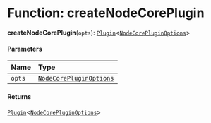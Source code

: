 # Function: createNodeCorePlugin

**createNodeCorePlugin**(`opts`): [`Plugin`](/auto-docs/free-layout-editor/variables/Plugin-1.md)<[`NodeCorePluginOptions`](/auto-docs/free-layout-editor/interfaces/NodeCorePluginOptions.md)>

#### Parameters

| Name | Type |
| :------ | :------ |
| `opts` | [`NodeCorePluginOptions`](/auto-docs/free-layout-editor/interfaces/NodeCorePluginOptions.md) |

#### Returns

[`Plugin`](/auto-docs/free-layout-editor/variables/Plugin-1.md)<[`NodeCorePluginOptions`](/auto-docs/free-layout-editor/interfaces/NodeCorePluginOptions.md)>
